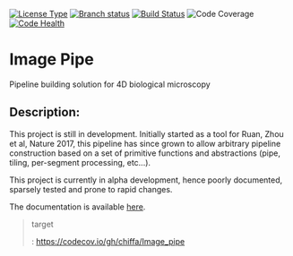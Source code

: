 [![License
Type](https://img.shields.io/badge/license-BSD3-blue.svg)](https://github.com/chiffa/BioFlow/blob/master/License-new_BSD.txt)
[![Branch
status](https://img.shields.io/badge/branch_status-0.1.0_release_candidate-yellow.svg)](https://github.com/chiffa/Image_pipe/blob/master/README.rst)
[![Build
Status](https://travis-ci.org/chiffa/Image_pipe.svg?branch=master)](https://travis-ci.org/chiffa/Image_pipe)
![Code
Coverage](https://codecov.io/gh/chiffa/Image_pipe/branch/master/graph/badge.svg)
[![Code
Health](https://landscape.io/github/chiffa/Image_pipe/master/landscape.svg?style=flat)](https://landscape.io/github/chiffa/Image_pipe/master)

Image Pipe
==========

Pipeline building solution for 4D biological microscopy

Description:
------------

This project is still in development. Initially started as a tool for
Ruan, Zhou et al, Nature 2017, this pipeline has since grown to allow
arbitrary pipeline construction based on a set of primitive functions
and abstractions (pipe, tiling, per-segment processing, etc...).

This project is currently in alpha development, hence poorly documented,
sparsely tested and prone to rapid changes.

The documentation is available
[here](https://image-pipe.readthedocs.io/en/latest/).

> target
>
> :   <https://codecov.io/gh/chiffa/Image_pipe>
>

